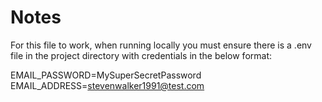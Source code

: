 # Notes

For this file to work, when running locally you must ensure there is a .env file in the project directory with credentials in the below format:  

EMAIL_PASSWORD=MySuperSecretPassword  
EMAIL_ADDRESS=stevenwalker1991@test.com
